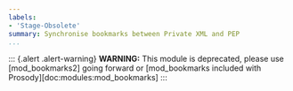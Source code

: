 ```yaml
---
labels:
- 'Stage-Obsolete'
summary: Synchronise bookmarks between Private XML and PEP
...
```


::: {.alert .alert-warning}
**WARNING:** This module is deprecated, please use
[mod\_bookmarks2] going forward or
[mod_bookmarks included with Prosody][doc:modules:mod_bookmarks]
:::

